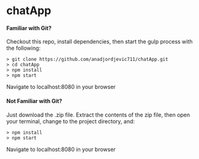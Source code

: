# chatApp


#### Familiar with Git?
Checkout this repo, install dependencies, then start the gulp process with the following:

```
> git clone https://github.com/anadjordjevic711/chatApp.git
> cd chatApp
> npm install
> npm start
```
Navigate to localhost:8080 in your browser

#### Not Familiar with Git?
Just download the .zip file.  Extract the contents of the zip file, then open your terminal, change to the project directory, and:

```
> npm install
> npm start
```
Navigate to localhost:8080 in your browser
